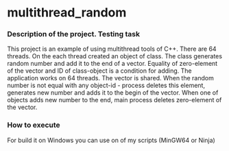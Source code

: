 # multithread_random
<h3>Description of the project. Testing task</h3>
<p>This project is an example of using multithread tools of C++.
There are 64 threads. On the each thread created an object of class. The class generates random number and add it to the end of a vector. Equality of zero-element of the vector and ID of class-object is a condition for adding. The application works on 64 threads. The vector is shared. When the random number is not equal with any object-id - process deletes this element, generates new number and adds it to the begin of the vector. When one of objects adds new number to the end, main process deletes zero-element of the vector. </p>

<h3>How to execute</h3>
<p>For build it on Windows you can use on of my scripts (MinGW64 or Ninja)</p>
